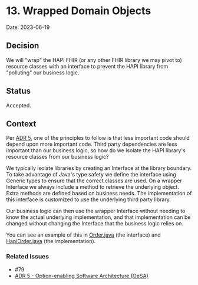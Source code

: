 # 13. Wrapped Domain Objects

Date: 2023-06-19

## Decision

We will "wrap" the HAPI FHIR (or any other FHIR library we may pivot to) resource classes with an interface to prevent the HAPI library from "polluting" our business logic.

## Status

Accepted.

## Context

Per [ADR 5](./005-oesa.md), one of the principles to follow is that less important code should depend upon more important code.  Third party dependencies are less important than our business logic, so how do we isolate the HAPI library's resource classes from our business logic?

We typically isolate libraries by creating an Interface at the library boundary.  To take advantage of Java's type safety we define the interface using Generic types to ensure that the correct classes are used.  On a wrapper Interface we always include a method to retrieve the underlying object.  Extra methods are defined based on business needs.  The implementation of this interface is customized to use the underlying third party library.

Our business logic can then use the wrapper Interface without needing to know the actual underlying implementation, and that implementation can be changed without changing the Interface that the business logic relies on.

You can see an example of this in [Order.java](../etor/src/main/java/gov/hhs/cdc/trustedintermediary/etor/orders/Order.java) (the interface) and [HapiOrder.java](../etor/src/main/java/gov/hhs/cdc/trustedintermediary/external/hapi/HapiOrder.java) (the implementation).

### Related Issues

- #79
- [ADR 5 - Option-enabling Software Architecture (OeSA)](./005-oesa.md)
